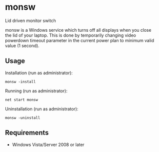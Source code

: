 # monsw
Lid driven monitor switch

monsw is a Windows service which turns off all displays when you close the lid of your laptop.
This is done by temporarily changing video powerdown timeout parameter in the current power plan to minimum valid value (1 second).

## Usage

Installation (run as administrator):

    monsw -install

Running (run as administrator):

    net start monsw

Uninstallation (run as administrator):

    monsw -uninstall

## Requirements

- Windows Vista/Server 2008 or later
